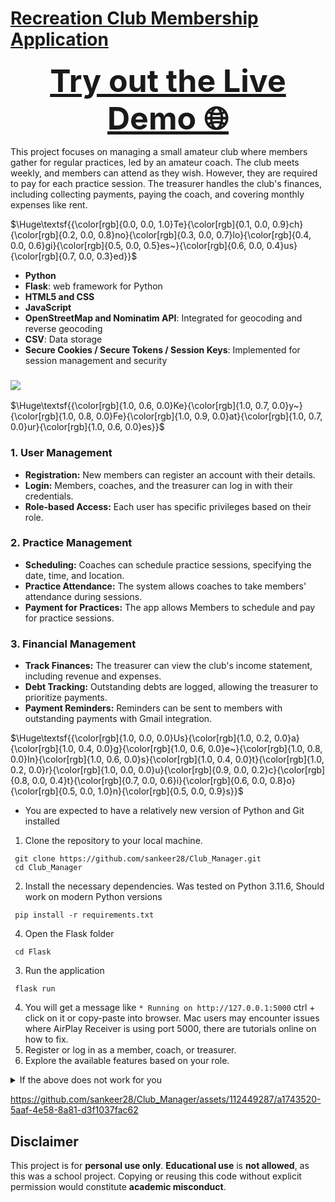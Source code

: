 # [**Recreation Club Membership Application**     ](    https://sankeer28.pythonanywhere.com/     )
<p align="center">
  <b><a href="https://sankeer28.pythonanywhere.com/" target="_blank" style="font-size:50px;">Try out the Live Demo 🌐</a></b>
</p>


This project focuses on managing a small amateur club where members gather for regular practices, led by an amateur coach. The club meets weekly, and members can attend as they wish. However, they are required to pay for each practice session. The treasurer handles the club's finances, including collecting payments, paying the coach, and covering monthly expenses like rent.

$\Huge\textsf{{\color[rgb]{0.0, 0.0, 1.0}Te}{\color[rgb]{0.1, 0.0, 0.9}ch}{\color[rgb]{0.2, 0.0, 0.8}no}{\color[rgb]{0.3, 0.0, 0.7}lo}{\color[rgb]{0.4, 0.0, 0.6}gi}{\color[rgb]{0.5, 0.0, 0.5}es~}{\color[rgb]{0.6, 0.0, 0.4}us}{\color[rgb]{0.7, 0.0, 0.3}ed}}$
- **Python**
- **Flask**: web framework for Python
- **HTML5 and CSS** 
- **JavaScript**
- **OpenStreetMap and Nominatim API**: Integrated for geocoding and reverse geocoding
- **CSV**: Data storage
- **Secure Cookies / Secure Tokens / Session Keys**: Implemented for session management and security
### ![](https://skillicons.dev/icons?i=python,flask,html,css,js,nodejs)
$\Huge\textsf{{\color[rgb]{1.0, 0.6, 0.0}Ke}{\color[rgb]{1.0, 0.7, 0.0}y~}{\color[rgb]{1.0, 0.8, 0.0}Fe}{\color[rgb]{1.0, 0.9, 0.0}at}{\color[rgb]{1.0, 0.7, 0.0}ur}{\color[rgb]{1.0, 0.6, 0.0}es}}$

### 1. User Management
- **Registration:** New members can register an account with their details.
- **Login:** Members, coaches, and the treasurer can log in with their credentials.
- **Role-based Access:** Each user has specific privileges based on their role. 

### 2. Practice Management
- **Scheduling:** Coaches can schedule practice sessions, specifying the date, time, and location. 
- **Practice Attendance:** The system allows coaches to take members' attendance during sessions. 
- **Payment for Practices:** The app allows Members to schedule and pay for practice sessions. 

### 3. Financial Management
- **Track Finances:** The treasurer can view the club's income statement, including revenue and expenses. 
- **Debt Tracking:** Outstanding debts are logged, allowing the treasurer to prioritize payments. 
- **Payment Reminders:** Reminders can be sent to members with outstanding payments with Gmail integration. 

$\Huge\textsf{{\color[rgb]{1.0, 0.0, 0.0}Us}{\color[rgb]{1.0, 0.2, 0.0}a}{\color[rgb]{1.0, 0.4, 0.0}g}{\color[rgb]{1.0, 0.6, 0.0}e~}{\color[rgb]{1.0, 0.8, 0.0}In}{\color[rgb]{1.0, 0.6, 0.0}s}{\color[rgb]{1.0, 0.4, 0.0}t}{\color[rgb]{1.0, 0.2, 0.0}r}{\color[rgb]{1.0, 0.0, 0.0}u}{\color[rgb]{0.9, 0.0, 0.2}c}{\color[rgb]{0.8, 0.0, 0.4}t}{\color[rgb]{0.7, 0.0, 0.6}i}{\color[rgb]{0.6, 0.0, 0.8}o}{\color[rgb]{0.5, 0.0, 1.0}n}{\color[rgb]{0.5, 0.0, 0.9}s}}$
- You are expected to have a relatively new version of Python and Git installed
1. Clone the repository to your local machine.
```
 git clone https://github.com/sankeer28/Club_Manager.git
 cd Club_Manager
```
2. Install the necessary dependencies. Was tested on Python 3.11.6, Should work on modern Python versions
```
 pip install -r requirements.txt
```
4. Open the Flask folder
```
 cd Flask
```
3. Run the application 
```
 flask run
```

4. You will get a message like ``` * Running on http://127.0.0.1:5000 ``` ctrl + click on it or copy-paste into browser. Mac users may encounter issues where AirPlay Receiver is using port 5000, there are tutorials online on how to fix.
5. Register or log in as a member, coach, or treasurer.
6. Explore the available features based on your role.
<details>
<summary>If the above does not work for you</summary>

1. download as [ZIP](https://github.com/sankeer28/Club_Manager/archive/refs/heads/main.zip)
2. Unzip the file
3. open the Club_Manager-main folder
4. open the 'Flask' folder in VSCode or Pycharm
5. click run on app.py
6. move users.csv and scheduled_practices.csv outside the Flask folder into the Club_Manager-main folder if you run into errors
</details>

                            

                                                                                                                                                                                              
https://github.com/sankeer28/Club_Manager/assets/112449287/a1743520-5aaf-4e58-8a81-d3f1037fac62
                                                                                        




## Disclaimer
This project is for **personal use only**. **Educational use** is **not allowed**, as this was a school project. Copying or reusing this code without explicit permission would constitute **academic misconduct**.



